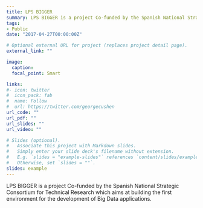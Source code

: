 ```yaml
---
title: LPS BIGGER
summary: LPS BIGGER is a project Co-funded by the Spanish National Strategic Consortium for Technical Research which aims at building the first environment for the development of Big Data applications.
tags:
- Public
date: "2017-04-27T00:00:00Z"

# Optional external URL for project (replaces project detail page).
external_link: ""

image: 
  caption: 
  focal_point: Smart

links:
#- icon: twitter
#  icon_pack: fab
#  name: Follow
#  url: https://twitter.com/georgecushen
url_code: ""
url_pdf: ""
url_slides: ""
url_video: ""

# Slides (optional).
#   Associate this project with Markdown slides.
#   Simply enter your slide deck's filename without extension.
#   E.g. `slides = "example-slides"` references `content/slides/example-slides.md`.
#   Otherwise, set `slides = ""`.
slides: example
---
```


LPS BIGGER is a project Co-funded by the Spanish National Strategic Consortium for Technical Research which aims at building the first environment for the development of Big Data applications.
